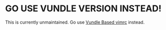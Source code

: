 GO USE VUNDLE VERSION INSTEAD!
====================================

This is currently unmaintained.
Go use [Vundle Based vimrc](https://github.com/michaelsergio/vimrc) instead.

